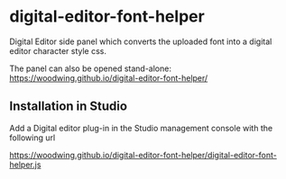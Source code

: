 # digital-editor-font-helper

Digital Editor side panel which converts the uploaded font into a digital editor character style css. 

The panel can also be opened stand-alone:
https://woodwing.github.io/digital-editor-font-helper/


## Installation in Studio
Add a Digital editor plug-in in the Studio management console with the following url

https://woodwing.github.io/digital-editor-font-helper/digital-editor-font-helper.js


